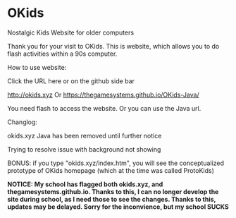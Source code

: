 # OKids
Nostalgic Kids Website for older computers

Thank you for your visit to OKids. This is website, which allows you to do flash activities within a 90s computer.

How to use website:

Click the URL here or on the github side bar

http://okids.xyz
Or
https://thegamesystems.github.io/OKids-Java/

You need flash to access the website. Or you can use the Java url.

Changlog:

okids.xyz Java has been removed until further notice

Trying to resolve issue with background not showing

BONUS: if you type "okids.xyz/index.htm", you will see the conceptualized prototype of OKids homepage (which at the time was called ProtoKids)

**NOTICE: My school has flagged both okids.xyz, and thegamesystems.github.io. Thanks to this, I can no longer develop the site during school, as I need those to see the changes. Thanks to this, updates may be delayed. Sorry for the inconvience, but my school SUCKS**
